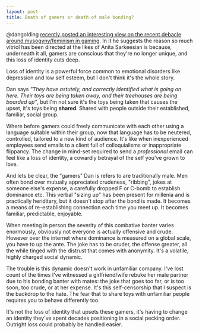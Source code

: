 ```yaml
---
layout: post
title: Death of gamers or death of male bonding?
---
```


@dangolding [recently posted an interesting view on the recent debacle around mysogyny/feminism in gaming](http://dangolding.tumblr.com/post/95985875943/the-end-of-gamers). In it he suggests the reason so much vitriol has been directed at the likes of Anita Sarkeesian is because, underneath it all, gamers are conscious that they're no longer unique, and this loss of identity cuts deep.

Loss of identity is a powerful force common to emotional disorders like depression and low self esteem, but I don't think it's the whole story.

Dan says *"They have astutely, and correctly identified what is going on here. Their toys are being taken away, and their treehouses are being boarded up"*, but I'm not sure it's the toys being taken that causes the upset, it's toys being **shared**. Shared with people outside their established, familiar, social group.

Where before gamers could freely communicate with each other using a language suitable within their group, now that language has to be neutered, controlled, tailored to a new kind of audience. It's like when inexperienced employees send emails to a client full of colloquialisms or inappropriate flippancy. The change in mind-set required to send a *professional* email can feel like a loss of identity, a cowardly betrayal of the self you've grown to love.

And lets be clear, the "gamers" Dan is refers to are traditionally male. Men often bond over mutually appreciated crudeness, "ribbing", jokes at someone else's expense, a carefully dropped F or C-bomb to establish dominance etc. This verbal "sizing up" has been present for millenia and is practically heriditary, but it doesn't stop after the bond is made. It becomes a means of re-establishing connection each time you meet up. It becomes familiar, predictable, enjoyable. 

When meeting in person the severity of this combative banter varies enormously, obviously not everyone is actually offensive and crude. However over the internet where dominance is measured on a global scale, you have to up the ante. The joke has to be cruder, the offense greater, all the while tinged with the distrust that comes with anonymity. It's a volatile, highly charged social dynamic.

The trouble is this dynamic doesn't work in unfamiliar company. I've lost count of the times I've witnessed a girlfriend/wife rebuke her male partner due to his bonding banter with mates: the joke that goes too far, or is too soon, too crude, or at her expense. It's this self-censorship that I suspect is the backdrop to the hate. The fear that to share toys with unfamiliar people requires you to behave differently too. 

It's not the loss of identity that upsets these gamers, it's having to change an identity they've spent decades positioning in a social pecking order. Outright loss could probably be handled easier. 

